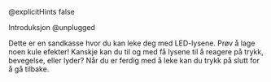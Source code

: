 @explicitHints false

Introduksjon @unplugged

Dette er en sandkasse hvor du kan leke deg med LED-lysene. Prøv å lage noen kule efekter! Kanskje kan du til og med få lysene til å reagere på trykk, bevegelse, eller lyder? Når du er ferdig med å leke kan du trykk på slutt for å gå tilbake.

